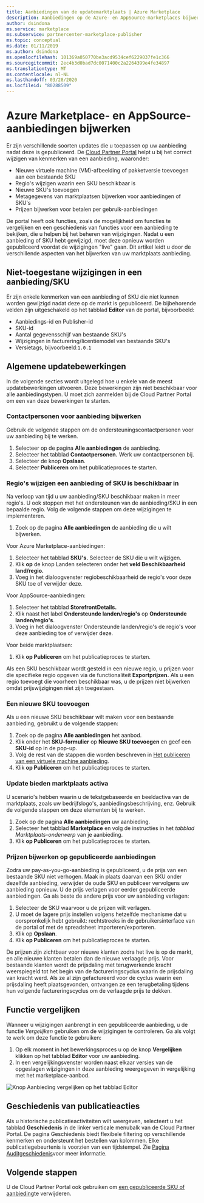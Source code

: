 ```yaml
---
title: Aanbiedingen van de updatemarktplaats | Azure Marketplace
description: Aanbiedingen op de Azure- en AppSource-marketplaces bijwerken met behulp van de Cloud Partner Portal
author: dsindona
ms.service: marketplace
ms.subservice: partnercenter-marketplace-publisher
ms.topic: conceptual
ms.date: 01/11/2019
ms.author: dsindona
ms.openlocfilehash: 101369a050770be3acd9534cef6229037fe1c366
ms.sourcegitcommit: 2ec4b3d0bad7dc0071400c2a2264399e4fe34897
ms.translationtype: MT
ms.contentlocale: nl-NL
ms.lasthandoff: 03/28/2020
ms.locfileid: "80288509"
---
```

# <a name="update-azure-marketplace-and-appsource-offers"></a>Azure Marketplace- en AppSource-aanbiedingen bijwerken

Er zijn verschillende soorten updates die u toepassen op uw aanbieding nadat deze is gepubliceerd.  De [Cloud Partner Portal](https://cloudpartner.azure.com/) helpt u bij het correct wijzigen van kenmerken van een aanbieding, waaronder:

-  Nieuwe virtuele machine (VM)-afbeelding of pakketversie toevoegen aan een bestaande SKU
-  Regio's wijzigen waarin een SKU beschikbaar is
-  Nieuwe SKU's toevoegen
-  Metagegevens van marktplaatsen bijwerken voor aanbiedingen of SKU's 
-  Prijzen bijwerken voor betalen per gebruik-aanbiedingen

De portal heeft ook functies, zoals de mogelijkheid om functies te vergelijken en een geschiedenis van functies voor een aanbieding te bekijken, die u helpen bij het beheren van wijzigingen.  Nadat u een aanbieding of SKU hebt gewijzigd, moet deze opnieuw worden gepubliceerd voordat de wijzigingen "live" gaan.  Dit artikel leidt u door de verschillende aspecten van het bijwerken van uw marktplaats aanbieding.

## <a name="unpermitted-changes-to-an-offersku"></a>Niet-toegestane wijzigingen in een aanbieding/SKU

Er zijn enkele kenmerken van een aanbieding of SKU die niet kunnen worden gewijzigd nadat deze op de markt is gepubliceerd.  De bijbehorende velden zijn uitgeschakeld op het tabblad **Editor** van de portal, bijvoorbeeld:  

- Aanbiedings-id en Publisher-id
- SKU-id 
- Aantal gegevensschijf van bestaande SKU's
- Wijzigingen in facturering/licentiemodel van bestaande SKU's
- Versietags, bijvoorbeeld:`1.0.1`


## <a name="common-update-operations"></a>Algemene updatebewerkingen

In de volgende secties wordt uitgelegd hoe u enkele van de meest updatebewerkingen uitvoeren.  Deze bewerkingen zijn niet beschikbaar voor alle aanbiedingstypen.  U moet zich aanmelden bij de Cloud Partner Portal om een van deze bewerkingen te starten.


### <a name="update-offer-contacts"></a>Contactpersonen voor aanbieding bijwerken

Gebruik de volgende stappen om de ondersteuningscontactpersonen voor uw aanbieding bij te werken.
1. Selecteer op de pagina **Alle aanbiedingen** de aanbieding.
2. Selecteer het tabblad **Contactpersonen.** Werk uw contactpersonen bij.
3. Selecteer de knop **Opslaan**.
4. Selecteer **Publiceren** om het publicatieproces te starten.


### <a name="change-regions-an-offer-or-sku-is-available-in"></a>Regio's wijzigen een aanbieding of SKU is beschikbaar in

Na verloop van tijd u uw aanbieding/SKU beschikbaar maken in meer regio's.
U ook stoppen met het ondersteunen van de aanbieding/SKU in een bepaalde regio.
Volg de volgende stappen om deze wijzigingen te implementeren.

1. Zoek op de pagina **Alle aanbiedingen** de aanbieding die u wilt bijwerken.

Voor Azure Marketplace-aanbiedingen:

1. Selecteer het tabblad **SKU's.**  Selecteer de SKU die u wilt wijzigen.
1. Klik **op** de knop Landen selecteren onder het **veld Beschikbaarheid land/regio.**
1. Voeg in het dialoogvenster regiobeschikbaarheid de regio's voor deze SKU toe of verwijder deze.

Voor AppSource-aanbiedingen:

1. Selecteer het tabblad **StorefrontDetails.**
1. Klik naast het label **Ondersteunde landen/regio's** op **Ondersteunde landen/regio's**. 
1. Voeg in het dialoogvenster Ondersteunde landen/regio's de regio's voor deze aanbieding toe of verwijder deze.

Voor beide marktplaatsen:

1. Klik **op Publiceren** om het publicatieproces te starten. 

Als een SKU beschikbaar wordt gesteld in een nieuwe regio, u prijzen voor die specifieke regio opgeven via de functionaliteit **Exportprijzen.** Als u een regio toevoegt die voorheen beschikbaar was, u de prijzen niet bijwerken omdat prijswijzigingen niet zijn toegestaan.


### <a name="add-a-new-sku"></a>Een nieuwe SKU toevoegen 

Als u een nieuwe SKU beschikbaar wilt maken voor een bestaande aanbieding, gebruikt u de volgende stappen:

1. Zoek op de pagina **Alle aanbiedingen** het aanbod.
3. Klik onder het **SKU-formulier** op **Nieuwe SKU toevoegen** en geef een **SKU-id** op in de pop-up.
4. Volg de rest van de stappen die worden beschreven in [Het publiceren van een virtuele machine aanbieding](../virtual-machine/cpp-publish-offer.md).
5. Klik **op Publiceren** om het publicatieproces te starten.


### <a name="update-offer-marketplace-assets"></a>Update bieden marktplaats activa

U scenario's hebben waarin u de tekstgebaseerde en beeldactiva van de marktplaats, zoals uw bedrijfslogo's, aanbiedingsbeschrijving, enz. Gebruik de volgende stappen om deze elementen bij te werken.

1. Zoek op de pagina **Alle aanbiedingen** uw aanbieding. 
2. Selecteer het tabblad **Marketplace** en volg de instructies in het *tabblad Marktplaats-onderwerp* van je aanbieding.
3. Klik **op Publiceren** om het publicatieproces te starten.


### <a name="update-pricing-on-published-offers"></a>Prijzen bijwerken op gepubliceerde aanbiedingen

Zodra uw pay-as-you-go-aanbieding is gepubliceerd, u de prijs van een bestaande SKU niet verhogen.  Maak in plaats daarvan een SKU onder dezelfde aanbieding, verwijder de oude SKU en publiceer vervolgens uw aanbieding opnieuw. U de prijs verlagen voor eerder gepubliceerde aanbiedingen. Ga als beste de andere prijs voor uw aanbieding verlagen:

1. Selecteer de SKU waarvoor u de prijzen wilt verlagen.
2. U moet de lagere prijs instellen volgens hetzelfde mechanisme dat u oorspronkelijk hebt gebruikt: rechtstreeks in de gebruikersinterface van de portal of met de spreadsheet importeren/exporteren.
3. Klik op **Opslaan**.
4. Klik **op Publiceren** om het publicatieproces te starten.

De prijzen zijn zichtbaar voor nieuwe klanten zodra het live is op de markt, en alle nieuwe klanten betalen dan de nieuwe verlaagde prijs.  Voor bestaande klanten wordt de prijsdaling met terugwerkende kracht weerspiegeld tot het begin van de factureringscyclus waarin de prijsdaling van kracht werd.  Als ze al zijn gefactureerd voor de cyclus waarin een prijsdaling heeft plaatsgevonden, ontvangen ze een terugbetaling tijdens hun volgende factureringscyclus om de verlaagde prijs te dekken.


## <a name="compare-feature"></a>Functie vergelijken

Wanneer u wijzigingen aanbrengt in een gepubliceerde aanbieding, u de functie *Vergelijken* gebruiken om de wijzigingen te controleren. Ga als volgt te werk om deze functie te gebruiken:

1. Op elk moment in het bewerkingsproces u op de knop **Vergelijken** klikken op het tabblad **Editor** voor uw aanbieding.
2. In een vergelijkingsvenster worden naast elkaar versies van de opgeslagen wijzigingen in deze aanbieding weergegeven in vergelijking met het marketplace-aanbod. 

![Knop Aanbieding vergelijken op het tabblad Editor](./media/offer-compare-button.png)


## <a name="history-of-publishing-actions"></a>Geschiedenis van publicatieacties

Als u historische publicatieactiviteiten wilt weergeven, selecteert u het tabblad **Geschiedenis** in de linker verticale menubalk van de Cloud Partner Portal.  De pagina Geschiedenis biedt flexibele filtering op verschillende kenmerken en ondersteunt het bestellen van kolommen.  Elke publicatiegebeurtenis is voorzien van een tijdstempel.  Zie [Pagina Auditgeschiedenis](../portal-tour/cpp-history-page.md)voor meer informatie.


## <a name="next-steps"></a>Volgende stappen

U de Cloud Partner Portal ook gebruiken om [een gepubliceerde SKU of aanbieding](./cpp-delete-offer.md)te verwijderen.
